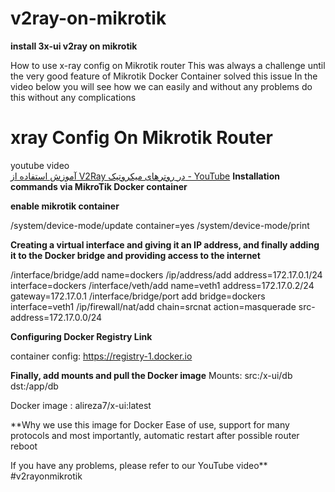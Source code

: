 # v2ray-on-mikrotik

**install 3x-ui v2ray on mikrotik**

How to use x-ray config on Mikrotik router  This was always a challenge until the very good feature of Mikrotik Docker Container solved this issue  In the video below you will see how we can easily and without any problems do this without any complications

# xray Config On Mikrotik Router

youtube video  
[آموزش استفاده از V2Ray در روترهای میکروتیک - YouTube](https://www.youtube.com/watch?v=131ONwrhPxg)
**Installation commands via MikroTik Docker container**

**enable mikrotik container**

/system/device-mode/update container=yes
/system/device-mode/print  

**Creating a virtual interface and giving it an IP address, and finally adding it to the Docker bridge and providing access to the internet**

/interface/bridge/add name=dockers
/ip/address/add address=172.17.0.1/24 interface=dockers
/interface/veth/add name=veth1 address=172.17.0.2/24 gateway=172.17.0.1
/interface/bridge/port add bridge=dockers interface=veth1
/ip/firewall/nat/add chain=srcnat action=masquerade src-address=172.17.0.0/24  

**Configuring Docker Registry Link**

container config: https://registry-1.docker.io  

**Finally, add mounts and pull the Docker image**
Mounts:
src:/x-ui/db
dst:/app/db

Docker image : alireza7/x-ui:latest  

**Why we use this image for Docker
Ease of use, support for many protocols and most importantly, automatic restart after possible router reboot

If you have any problems, please refer to our YouTube video**
#v2rayonmikrotik
